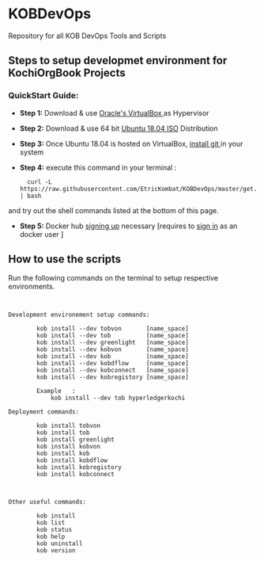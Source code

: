 
# KOBDevOps

Repository for all KOB DevOps Tools and Scripts

## Steps to setup developmet environment for KochiOrgBook Projects

### QuickStart Guide:
* **Step 1:**
Download & use <a href="https://download.virtualbox.org/virtualbox/6.0.14/VirtualBox-6.0.14-133895-Win.exe">Oracle's VirtualBox </a> as Hypervisor

* **Step 2:**
Download & use 64 bit <a href="https://ubuntu.com/download/desktop/thank-you?version=18.04.3&architecture=amd64">Ubuntu 18.04 ISO</a> Distribution
* **Step 3:**
Once Ubuntu 18.04 is hosted on VirtualBox, <a href="https://github.com/EtricKombat/KOBDevOps/blob/master/docs/AutomatedScript.md">install git </a>  in your system

* **Step 4:**
execute this command in your terminal :
        
        curl -L https://raw.githubusercontent.com/EtricKombat/KOBDevOps/master/get.kobman.io | bash
        
and try out the shell commands listed at the bottom of this page.

* **Step 5:**
  Docker hub <a href="https://hub.docker.com/signup">signing up</a> necessary [requires to <a href="https://id.docker.com/login/?next=%2Fid%2Foauth%2Fauthorize%2F%3Fclient_id%3D43f17c5f-9ba4-4f13-853d-9d0074e349a7%26nonce%3DeyJhbGciOiJIUzI1NiIsInR5cCI6IkpXVCJ9.eyJhdWQiOiI0M2YxN2M1Zi05YmE0LTRmMTMtODUzZC05ZDAwNzRlMzQ5YTciLCJleHAiOjE1NzM1NDEzNTAsImlhdCI6MTU3MzU0MTA1MCwicmZwIjoiQ1B0Q1VVLUNUUmsxNnhWSlN0TFlqUT09IiwidGFyZ2V0X2xpbmtfdXJpIjoiaHR0cHM6Ly9odWIuZG9ja2VyLmNvbSJ9.v07IZvFlmimZkanC1VgC-FN2K0paxjFvAMqyXEiirtk%26redirect_uri%3Dhttps%253A%252F%252Fhub.docker.com%252Fsso%252Fcallback%26response_type%3Dcode%26scope%3Dopenid%26state%3DeyJhbGciOiJIUzI1NiIsInR5cCI6IkpXVCJ9.eyJhdWQiOiI0M2YxN2M1Zi05YmE0LTRmMTMtODUzZC05ZDAwNzRlMzQ5YTciLCJleHAiOjE1NzM1NDEzNTAsImlhdCI6MTU3MzU0MTA1MCwicmZwIjoiQ1B0Q1VVLUNUUmsxNnhWSlN0TFlqUT09IiwidGFyZ2V0X2xpbmtfdXJpIjoiaHR0cHM6Ly9odWIuZG9ja2VyLmNvbSJ9.v07IZvFlmimZkanC1VgC-FN2K0paxjFvAMqyXEiirtk">sign in</a> as an docker user ]



## How to use the scripts 
Run the following commands on the terminal to setup respective environments. 



```code


Development environement setup commands:
       
        kob install --dev tobvon       [name_space]       
        kob install --dev tob          [name_space]
        kob install --dev greenlight   [name_space]
        kob install --dev kobvon       [name_space]
        kob install --dev kob          [name_space]
        kob install --dev kobdflow     [name_space]
        kob install --dev kobconnect   [name_space]        
        kob install --dev kobregistory [name_space]

        Example   :
            kob install --dev tob hyperledgerkochi
        
Deployment commands:
        
        kob install tobvon
        kob install tob
        kob install greenlight
        kob install kobvon
        kob install kob        
        kob install kobdflow
        kob install kobregistory
        kob install kobconnect
        

        
Other useful commands:        
  
        kob install      
        kob list
        kob status        
        kob help         
        kob uninstall        
        kob version      
        
